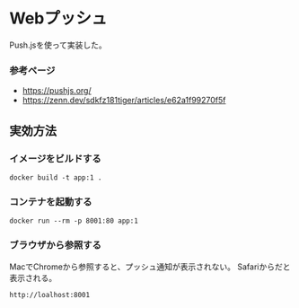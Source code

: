 # Webプッシュ

Push.jsを使って実装した。
### 参考ページ
- https://pushjs.org/
- https://zenn.dev/sdkfz181tiger/articles/e62a1f99270f5f

## 実効方法

### イメージをビルドする

```
docker build -t app:1 .
```

### コンテナを起動する

```
docker run --rm -p 8001:80 app:1 
```

### ブラウザから参照する

MacでChromeから参照すると、プッシュ通知が表示されない。
Safariからだと表示される。

```
http://loalhost:8001
```